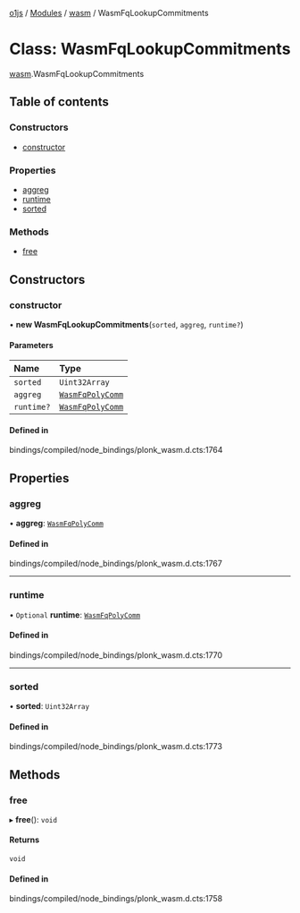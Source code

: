 [o1js](../README.md) / [Modules](../modules.md) / [wasm](../modules/wasm.md) / WasmFqLookupCommitments

# Class: WasmFqLookupCommitments

[wasm](../modules/wasm.md).WasmFqLookupCommitments

## Table of contents

### Constructors

- [constructor](wasm.WasmFqLookupCommitments.md#constructor)

### Properties

- [aggreg](wasm.WasmFqLookupCommitments.md#aggreg)
- [runtime](wasm.WasmFqLookupCommitments.md#runtime)
- [sorted](wasm.WasmFqLookupCommitments.md#sorted)

### Methods

- [free](wasm.WasmFqLookupCommitments.md#free)

## Constructors

### constructor

• **new WasmFqLookupCommitments**(`sorted`, `aggreg`, `runtime?`)

#### Parameters

| Name | Type |
| :------ | :------ |
| `sorted` | `Uint32Array` |
| `aggreg` | [`WasmFqPolyComm`](wasm.WasmFqPolyComm.md) |
| `runtime?` | [`WasmFqPolyComm`](wasm.WasmFqPolyComm.md) |

#### Defined in

bindings/compiled/node_bindings/plonk_wasm.d.cts:1764

## Properties

### aggreg

• **aggreg**: [`WasmFqPolyComm`](wasm.WasmFqPolyComm.md)

#### Defined in

bindings/compiled/node_bindings/plonk_wasm.d.cts:1767

___

### runtime

• `Optional` **runtime**: [`WasmFqPolyComm`](wasm.WasmFqPolyComm.md)

#### Defined in

bindings/compiled/node_bindings/plonk_wasm.d.cts:1770

___

### sorted

• **sorted**: `Uint32Array`

#### Defined in

bindings/compiled/node_bindings/plonk_wasm.d.cts:1773

## Methods

### free

▸ **free**(): `void`

#### Returns

`void`

#### Defined in

bindings/compiled/node_bindings/plonk_wasm.d.cts:1758
